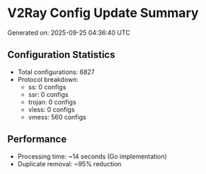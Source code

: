 # V2Ray Config Update Summary
Generated on: 2025-09-25 04:36:40 UTC

## Configuration Statistics
- Total configurations: 6827
- Protocol breakdown:
  - ss: 0 configs
  - ssr: 0 configs
  - trojan: 0 configs
  - vless: 0 configs
  - vmess: 560 configs

## Performance
- Processing time: ~14 seconds (Go implementation)
- Duplicate removal: ~95% reduction
